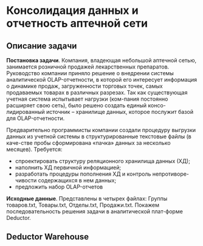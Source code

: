 # Консолидация данных и отчетность аптечной сети

## Описание задачи

**Постановка задачи**. Компания, владеющая небольшой аптечной сетью, занимается розничной продажей лекарственных препаратов. Руководство компании приняло решение о внедрении системы аналитической OLAP-отчетности, в которой его интересует информация о динамике продаж, загруженности торговых точек, самых продаваемых товарах в различных разрезах. Так как существующая учетная система испытывает нагрузки (ком-пания постоянно расширяет свою сеть), было решено создать единый консо-лидированный источник – хранилище данных, которое послужит базой для OLAP-отчетности.

Предварительно программисты компании создали процедуру выгрузки данных из учетной системы в структурированные текстовые файлы (в каче-стве пробы сформирована «пачка» данных за несколько месяцев). Требуется:

* спроектировать структуру реляционного хранилища данных (ХД);
* наполнить ХД первичной информацией;
* разработать процедуры пополнения ХД и контроль непротиворе-чивости содержащихся в нем данных;
* предложить набор OLAP-отчетов

**Исходные данные**. Представлены в четырех файлах: Группы товаров.txt, Товары.txt, Отделы.txt, Продажи.txt.
Покажем последовательность решения задачи в аналитической плат-форме Deductor.

## Deductor Warehouse





















